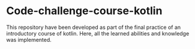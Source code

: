 # Code-challenge-course-kotlin
This repository have been developed as part of the final practice of an introductory course of kotlin. Here, all the learned abilities and knowledge was implemented.

